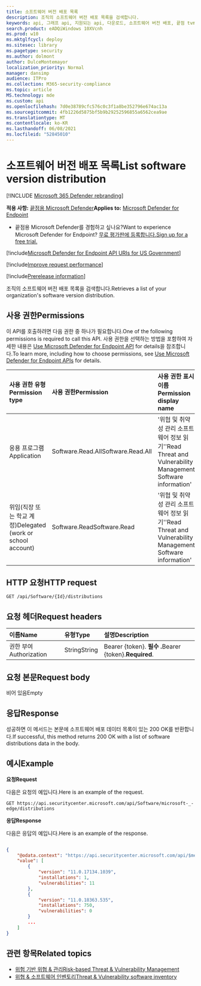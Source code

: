 ```yaml
---
title: 소프트웨어 버전 배포 목록
description: 조직의 소프트웨어 버전 배포 목록을 검색합니다.
keywords: api, 그래프 api, 지원되는 api, 다운로드, 소프트웨어 버전 배포, 끝점 tvm api용 Microsoft Defender
search.product: eADQiWindows 10XVcnh
ms.prod: w10
ms.mktglfcycl: deploy
ms.sitesec: library
ms.pagetype: security
ms.author: dolmont
author: DulceMontemayor
localization_priority: Normal
manager: dansimp
audience: ITPro
ms.collection: M365-security-compliance
ms.topic: article
MS.technology: mde
ms.custom: api
ms.openlocfilehash: 7d0e38789cfc576c0c3f1a8be352796e674ac13a
ms.sourcegitcommit: 4fb1226d5875bf5b9b29252596855a6562cea9ae
ms.translationtype: MT
ms.contentlocale: ko-KR
ms.lasthandoff: 06/08/2021
ms.locfileid: "52845010"
---
```

# <a name="list-software-version-distribution"></a><span data-ttu-id="893a4-104">소프트웨어 버전 배포 목록</span><span class="sxs-lookup"><span data-stu-id="893a4-104">List software version distribution</span></span> 

[!INCLUDE [Microsoft 365 Defender rebranding](../../includes/microsoft-defender.md)]

<span data-ttu-id="893a4-105">**적용 사항:** [끝점용 Microsoft Defender](https://go.microsoft.com/fwlink/?linkid=2154037)</span><span class="sxs-lookup"><span data-stu-id="893a4-105">**Applies to:** [Microsoft Defender for Endpoint](https://go.microsoft.com/fwlink/?linkid=2154037)</span></span>

- <span data-ttu-id="893a4-106">끝점용 Microsoft Defender를 경험하고 싶나요?</span><span class="sxs-lookup"><span data-stu-id="893a4-106">Want to experience Microsoft Defender for Endpoint?</span></span> [<span data-ttu-id="893a4-107">무료 평가판에 등록합니다.</span><span class="sxs-lookup"><span data-stu-id="893a4-107">Sign up for a free trial.</span></span>](https://www.microsoft.com/microsoft-365/windows/microsoft-defender-atp?ocid=docs-wdatp-exposedapis-abovefoldlink) 

[!include[Microsoft Defender for Endpoint API URIs for US Government](../../includes/microsoft-defender-api-usgov.md)]

[!include[Improve request performance](../../includes/improve-request-performance.md)]

[!include[Prerelease information](../../includes/prerelease.md)]

<span data-ttu-id="893a4-108">조직의 소프트웨어 버전 배포 목록을 검색합니다.</span><span class="sxs-lookup"><span data-stu-id="893a4-108">Retrieves a list of your organization's software version distribution.</span></span> 

## <a name="permissions"></a><span data-ttu-id="893a4-109">사용 권한</span><span class="sxs-lookup"><span data-stu-id="893a4-109">Permissions</span></span>
<span data-ttu-id="893a4-110">이 API를 호출하려면 다음 권한 중 하나가 필요합니다.</span><span class="sxs-lookup"><span data-stu-id="893a4-110">One of the following permissions is required to call this API.</span></span> <span data-ttu-id="893a4-111">사용 권한을 선택하는 방법을 포함하여 자세한 내용은 [Use Microsoft Defender for Endpoint API](apis-intro.md) for details을 참조합니다.</span><span class="sxs-lookup"><span data-stu-id="893a4-111">To learn more, including how to choose permissions, see [Use Microsoft Defender for Endpoint APIs](apis-intro.md) for details.</span></span>

<span data-ttu-id="893a4-112">사용 권한 유형</span><span class="sxs-lookup"><span data-stu-id="893a4-112">Permission type</span></span> |   <span data-ttu-id="893a4-113">사용 권한</span><span class="sxs-lookup"><span data-stu-id="893a4-113">Permission</span></span>  |   <span data-ttu-id="893a4-114">사용 권한 표시 이름</span><span class="sxs-lookup"><span data-stu-id="893a4-114">Permission display name</span></span>
:---|:---|:---
<span data-ttu-id="893a4-115">응용 프로그램</span><span class="sxs-lookup"><span data-stu-id="893a4-115">Application</span></span> | <span data-ttu-id="893a4-116">Software.Read.All</span><span class="sxs-lookup"><span data-stu-id="893a4-116">Software.Read.All</span></span> | <span data-ttu-id="893a4-117">'위협 및 취약성 관리 소프트웨어 정보 읽기'</span><span class="sxs-lookup"><span data-stu-id="893a4-117">'Read Threat and Vulnerability Management Software information'</span></span>
<span data-ttu-id="893a4-118">위임(직장 또는 학교 계정)</span><span class="sxs-lookup"><span data-stu-id="893a4-118">Delegated (work or school account)</span></span> | <span data-ttu-id="893a4-119">Software.Read</span><span class="sxs-lookup"><span data-stu-id="893a4-119">Software.Read</span></span> | <span data-ttu-id="893a4-120">'위협 및 취약성 관리 소프트웨어 정보 읽기'</span><span class="sxs-lookup"><span data-stu-id="893a4-120">'Read Threat and Vulnerability Management Software information'</span></span>

## <a name="http-request"></a><span data-ttu-id="893a4-121">HTTP 요청</span><span class="sxs-lookup"><span data-stu-id="893a4-121">HTTP request</span></span>
```
GET /api/Software/{Id}/distributions
```

## <a name="request-headers"></a><span data-ttu-id="893a4-122">요청 헤더</span><span class="sxs-lookup"><span data-stu-id="893a4-122">Request headers</span></span>

| <span data-ttu-id="893a4-123">이름</span><span class="sxs-lookup"><span data-stu-id="893a4-123">Name</span></span>        | <span data-ttu-id="893a4-124">유형</span><span class="sxs-lookup"><span data-stu-id="893a4-124">Type</span></span> | <span data-ttu-id="893a4-125">설명</span><span class="sxs-lookup"><span data-stu-id="893a4-125">Description</span></span>
|:--------------|:-------|:--------------|
| <span data-ttu-id="893a4-126">권한 부여</span><span class="sxs-lookup"><span data-stu-id="893a4-126">Authorization</span></span> | <span data-ttu-id="893a4-127">String</span><span class="sxs-lookup"><span data-stu-id="893a4-127">String</span></span> | <span data-ttu-id="893a4-128">Bearer {token}. **필수 .**</span><span class="sxs-lookup"><span data-stu-id="893a4-128">Bearer {token}.**Required**.</span></span>

## <a name="request-body"></a><span data-ttu-id="893a4-129">요청 본문</span><span class="sxs-lookup"><span data-stu-id="893a4-129">Request body</span></span>
<span data-ttu-id="893a4-130">비어 있음</span><span class="sxs-lookup"><span data-stu-id="893a4-130">Empty</span></span>

## <a name="response"></a><span data-ttu-id="893a4-131">응답</span><span class="sxs-lookup"><span data-stu-id="893a4-131">Response</span></span>
<span data-ttu-id="893a4-132">성공하면 이 메서드는 본문에 소프트웨어 배포 데이터 목록이 있는 200 OK를 반환합니다.</span><span class="sxs-lookup"><span data-stu-id="893a4-132">If successful, this method returns 200 OK with a list of software distributions data in the body.</span></span> 


## <a name="example"></a><span data-ttu-id="893a4-133">예시</span><span class="sxs-lookup"><span data-stu-id="893a4-133">Example</span></span>

<span data-ttu-id="893a4-134">**요청**</span><span class="sxs-lookup"><span data-stu-id="893a4-134">**Request**</span></span>

<span data-ttu-id="893a4-135">다음은 요청의 예입니다.</span><span class="sxs-lookup"><span data-stu-id="893a4-135">Here is an example of the request.</span></span>

```
GET https://api.securitycenter.microsoft.com/api/Software/microsoft-_-edge/distributions
```

<span data-ttu-id="893a4-136">**응답**</span><span class="sxs-lookup"><span data-stu-id="893a4-136">**Response**</span></span>

<span data-ttu-id="893a4-137">다음은 응답의 예입니다.</span><span class="sxs-lookup"><span data-stu-id="893a4-137">Here is an example of the response.</span></span>

```json

{
    "@odata.context": "https://api.securitycenter.microsoft.com/api/$metadata#Distributions",
    "value": [
        {
            "version": "11.0.17134.1039",
            "installations": 1,
            "vulnerabilities": 11
        },
        {
            "version": "11.0.18363.535",
            "installations": 750,
            "vulnerabilities": 0
        }
        ...
    ]
}
```

## <a name="related-topics"></a><span data-ttu-id="893a4-138">관련 항목</span><span class="sxs-lookup"><span data-stu-id="893a4-138">Related topics</span></span>
- [<span data-ttu-id="893a4-139">위험 기반 위협 & 관리</span><span class="sxs-lookup"><span data-stu-id="893a4-139">Risk-based Threat & Vulnerability Management</span></span>](/microsoft-365/security/defender-endpoint/next-gen-threat-and-vuln-mgt)
- [<span data-ttu-id="893a4-140">위협 & 소프트웨어 인벤토리</span><span class="sxs-lookup"><span data-stu-id="893a4-140">Threat & Vulnerability software inventory</span></span>](/microsoft-365/security/defender-endpoint/tvm-software-inventory)
